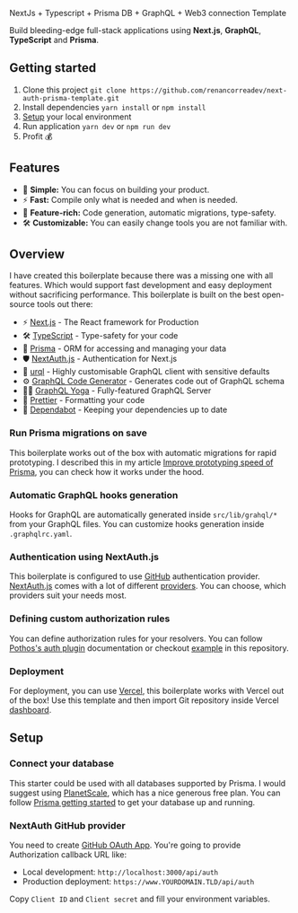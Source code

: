 <p align="center"> 

  NextJs + Typescript + Prisma DB + GraphQL + Web3 connection Template
  
</p>

Build bleeding-edge full-stack applications using **Next.js**, **GraphQL**, **TypeScript** and **Prisma**.

## Getting started

1. Clone this project `git clone https://github.com/renancorreadev/next-auth-prisma-template.git`
2. Install dependencies `yarn install` or `npm install`
3. [Setup](#Setup) your local environment
4. Run application `yarn dev` or `npm run dev`
5. Profit 💰

## Features

- 🐣 **Simple:** You can focus on building your product.
- ⚡️ **Fast:** Compile only what is needed and when is needed.
- 💍 **Feature-rich:** Code generation, automatic migrations, type-safety.
- 🛠 **Customizable:** You can easily change tools you are not familiar with.

## Overview

I have created this boilerplate because there was a missing one with all features. Which would support fast development and easy deployment without sacrificing performance. This boilerplate is built on the best open-source tools out there:

- ⚡️ [Next.js](https://github.com/vercel/next.js) - The React framework for Production
- 🛠 [TypeScript](https://www.typescriptlang.org/) - Type-safety for your code
- 🤝 [Prisma](https://github.com/prisma/prisma) - ORM for accessing and managing your data
- 🛡 [NextAuth.js](https://github.com/nextauthjs/next-auth) - Authentication for Next.js
- 🦅 [urql](https://github.com/FormidableLabs/urql) - Highly customisable GraphQL client with sensitive defaults
- ⚙️ [GraphQL Code Generator](https://github.com/dotansimha/graphql-code-generator) - Generates code out of GraphQL schema
- 🧘‍♀️ [GraphQL Yoga](https://github.com/dotansimha/graphql-yoga/) - Fully-featured GraphQL Server
- 💄 [Prettier](https://github.com/prettier/prettier) - Formatting your code
- 🤖 [Dependabot](https://github.com/marketplace/dependabot-preview) - Keeping your dependencies up to date

### Run Prisma migrations on save

This boilerplate works out of the box with automatic migrations for rapid prototyping. I described this in my article [Improve prototyping speed of Prisma](https://huvik.dev/blog/improve-prototyping-speed-of-prisma), you can check how it works under the hood.



### Automatic GraphQL hooks generation

Hooks for GraphQL are automatically generated inside `src/lib/grahql/*` from your GraphQL files. You can customize hooks generation inside `.graphqlrc.yaml`.


### Authentication using NextAuth.js

This boilerplate is configured to use [GitHub](https://next-auth.js.org/providers/github) authentication provider. [NextAuth.js](https://github.com/nextauthjs/next-auth) comes with a lot of different [providers](https://next-auth.js.org/configuration/providers). You can choose, which providers suit your needs most.

### Defining custom authorization rules

You can define authorization rules for your resolvers. You can follow [Pothos's auth plugin](https://pothos-graphql.dev/docs/plugins/scope-auth) documentation or checkout [example](https://github.com/huv1k/nextjs-auth-prisma/blob/master/src/lib/pothos/builder.ts) in this repository.

### Deployment

For deployment, you can use [Vercel](https://vercel.com/), this boilerplate works with Vercel out of the box! Use this template and then import Git repository inside Vercel [dashboard](https://vercel.com/new).

## Setup

### Connect your database

This starter could be used with all databases supported by Prisma. I would suggest using [PlanetScale](https://planetscale.com/), which has a nice generous free plan. You can follow [Prisma getting started](https://www.prisma.io/docs/getting-started/setup-prisma/start-from-scratch/relational-databases/connect-your-database-typescript-planetscale) to get your database up and running.

### NextAuth GitHub provider

You need to create [GitHub OAuth App](https://github.com/settings/developers). You're going to provide Authorization callback URL like:

- Local development: `http://localhost:3000/api/auth`
- Production deployment: `https://www.YOURDOMAIN.TLD/api/auth`

Copy `Client ID` and `Client secret` and fill your environment variables.

